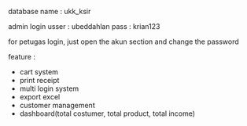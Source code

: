 database name : ukk_ksir

admin login
usser : ubeddahlan
pass : krian123

for petugas login, just open the akun section and change the password

feature :

- cart system
- print receipt
- multi login system
- export excel
- customer management
- dashboard(total costumer, total product, total income)
